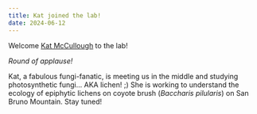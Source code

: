 ```yaml
---
title: Kat joined the lab!
date: 2024-06-12
---
```


Welcome [Kat McCullough](https://meep-lab.com/author/KatrinaMcCullough/) to the lab!

*Round of applause!* 

Kat, a fabulous fungi-fanatic, is meeting us in the middle and studying photosynthetic fungi... AKA lichen! ;) 
She is working to understand the ecology of epiphytic lichens on coyote brush (*Baccharis pilularis*) on San Bruno Mountain. 
Stay tuned!
